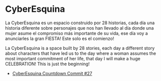 # CyberEsquina

La CyberEsquina es un espacio construido por 28 historias, cada día una historia diferente sobre personajes que nos han llevado al día donde una mujer asume el compromiso más importante de su vida, ese día voy a anunciarles la gran FIESTA! Este solo es el comienzo!

La CyberEsquina is a space built by 28 stories, each day a different story about characters that have led us to the day where a woman assumes the most important commitment of her life, that day I will make a huge CELEBRATION! This is just the beginning!

* [CyberEsquina Countdown Commit #27](Commit27.md)
